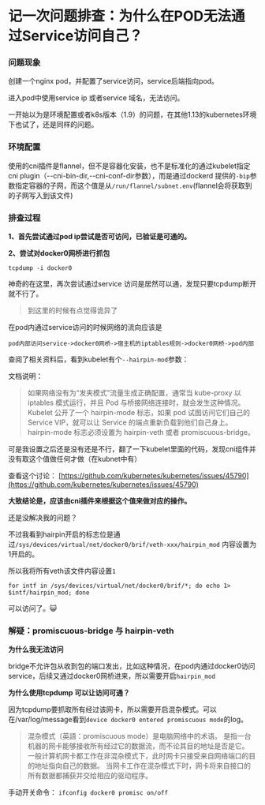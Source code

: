# 记一次问题排查：为什么在POD无法通过Service访问自己？


### 问题现象

创建一个nginx pod，并配置了service访问，service后端指向pod。

进入pod中使用service ip 或者service 域名，无法访问。

一开始以为是环境配置或者k8s版本（1.9）的问题，在其他1.13的kubernetes环境下也试了，还是同样的问题。

### 环境配置

使用的cni插件是flannel，但不是容器化安装，也不是标准化的通过kubelet指定cni plugin（--cni-bin-dir,--cni-conf-dir参数），而是通过dockerd 提供的`-bip`参数指定容器的子网，而这个值是从`/run/flannel/subnet.env`(flannel会将获取到的子网写入到该文件)


### 排查过程

**1、首先尝试通过pod ip尝试是否可访问，已验证是可通的。**

**2、尝试对docker0网桥进行抓包**

```
tcpdump -i docker0
```

神奇的在这里，再次尝试通过service 访问是居然可以通，发现只要tcpdump断开就不行了。
> 到这里的时候有点觉得诡异了

在pod内通过service访问的时候网络的流向应该是

```
pod内部访问service->docker0网桥->宿主机的iptables规则->docker0网桥->pod内部
```

查阅了相关资料后，看到kubelet有个`--hairpin-mod`参数：

文档说明：
>如果网络没有为“发夹模式”流量生成正确配置，通常当 kube-proxy 以 iptables 模式运行，并且 Pod 与桥接网络连接时，就会发生这种情况。Kubelet 公开了一个 hairpin-mode 标志，如果 pod 试图访问它们自己的 Service VIP，就可以让 Service 的端点重新负载到他们自己身上。hairpin-mode 标志必须设置为 hairpin-veth 或者 promiscuous-bridge。



可是我设置之后还是没有还是不行，翻了一下kubelet里面的代码，发现cni组件并没有取这个值做任何才做（在kubnet中有）

查看这个讨论：
[https://github.com/kubernetes/kubernetes/issues/45790](https://github.com/kubernetes/kubernetes/issues/45790)

**大致结论是，应该由cni插件来根据这个值来做对应的操作。**


还是没解决我的问题？ 

不过我看到hairpin开启的标志位是通过`/sys/devices/virtual/net/docker0/brif/veth-xxx/hairpin_mod` 内容设置为1开启的。

所以我将所有veth该文件内容设置`1`
```
for intf in /sys/devices/virtual/net/docker0/brif/*; do echo 1> $intf/hairpin_mod; done
```

可以访问了。😺


### 解疑：promiscuous-bridge 与 hairpin-veth

**为什么我无法访问**

bridge不允许包从收到包的端口发出，比如这种情况，在pod内通过docker0访问service，后续又通过docker0网桥进来，所以需要开启`hairpin_mod`

**为什么使用tcpdump 可以让访问可通？**

因为tcpdump要抓取所有经过该网卡，所以需要开启混杂模式。可以在/var/log/message看到`device docker0 entered promiscuous mode`的log。

>混杂模式（英語：promiscuous mode）是电脑网络中的术语。 是指一台机器的网卡能够接收所有经过它的数据流，而不论其目的地址是否是它。 一般计算机网卡都工作在非混杂模式下，此时网卡只接受来自网络端口的目的地址指向自己的数据。 当网卡工作在混杂模式下时，网卡将来自接口的所有数据都捕获并交给相应的驱动程序。

手动开关命令：
`ifconfig docker0 promisc on/off`




